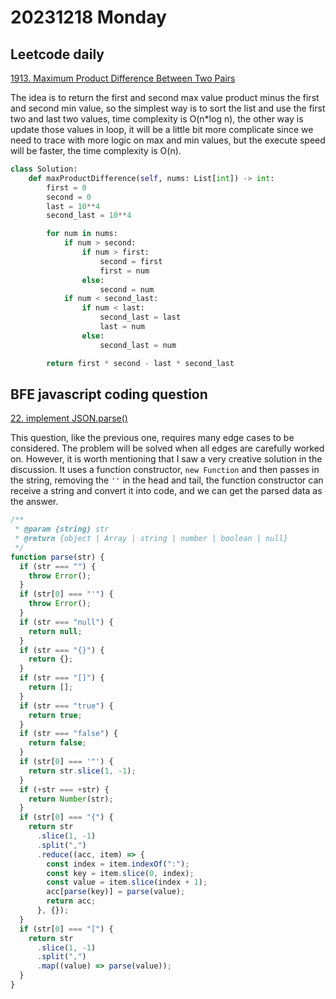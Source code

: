 # 20231218 Monday

## Leetcode daily

[1913. Maximum Product Difference Between Two Pairs](https://leetcode.com/problems/maximum-product-difference-between-two-pairs/?envType=daily-question&envId=2023-12-18)

The idea is to return the first and second max value product minus the first and second min value, so the simplest way is to sort the list and use the first two and last two values, time complexity is O(n\*log n), the other way is update those values in loop, it will be a little bit more complicate since we need to trace with more logic on max and min values, but the execute speed will be faster, the time complexity is O(n).

```py
class Solution:
    def maxProductDifference(self, nums: List[int]) -> int:
        first = 0
        second = 0
        last = 10**4
        second_last = 10**4

        for num in nums:
            if num > second:
                if num > first:
                    second = first
                    first = num
                else:
                    second = num
            if num < second_last:
                if num < last:
                    second_last = last
                    last = num
                else:
                    second_last = num

        return first * second - last * second_last
```

## BFE javascript coding question

[22. implement JSON.parse()](https://bigfrontend.dev/problem/implement-JSON-parse)

This question, like the previous one, requires many edge cases to be considered. The problem will be solved when all edges are carefully worked on. However, it is worth mentioning that I saw a very creative solution in the discussion. It uses a function constructor, `new Function` and then passes in the string, removing the `''` in the head and tail,
the function constructor can receive a string and convert it into code, and we can get the parsed data as the answer.

```js
/**
 * @param {string} str
 * @return {object | Array | string | number | boolean | null}
 */
function parse(str) {
  if (str === "") {
    throw Error();
  }
  if (str[0] === "'") {
    throw Error();
  }
  if (str === "null") {
    return null;
  }
  if (str === "{}") {
    return {};
  }
  if (str === "[]") {
    return [];
  }
  if (str === "true") {
    return true;
  }
  if (str === "false") {
    return false;
  }
  if (str[0] === '"') {
    return str.slice(1, -1);
  }
  if (+str === +str) {
    return Number(str);
  }
  if (str[0] === "{") {
    return str
      .slice(1, -1)
      .split(",")
      .reduce((acc, item) => {
        const index = item.indexOf(":");
        const key = item.slice(0, index);
        const value = item.slice(index + 1);
        acc[parse(key)] = parse(value);
        return acc;
      }, {});
  }
  if (str[0] === "[") {
    return str
      .slice(1, -1)
      .split(",")
      .map((value) => parse(value));
  }
}
```
